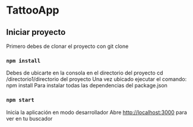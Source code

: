 # TattooApp

## Iniciar proyecto

Primero debes de clonar el proyecto con git clone

### `npm install`
Debes de ubicarte en la consola en el directorio del proyecto 
cd /directorio1/directorio del proyecto
Una vez ubicado ejecutar el comando: npm install 
Para instalar todas las dependencias del package.json

### `npm start`
Inicia la aplicación en modo desarrollador
Abre [http://localhost:3000](http://localhost:3000) para ver en tu buscador
